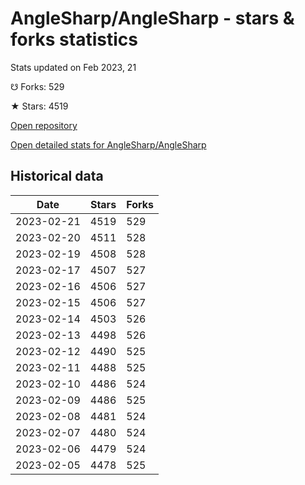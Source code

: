 # AngleSharp/AngleSharp - stars & forks statistics

Stats updated on Feb 2023, 21

☋ Forks: 529

★ Stars: 4519

[Open repository](https://github.com/AngleSharp/AngleSharp)

[Open detailed stats for AngleSharp/AngleSharp](https://reviewgithub.com/rep/AngleSharp/AngleSharp)

## Historical data
| Date | Stars | Forks |
|------|-------|-------|
| 2023-02-21 | 4519 | 529 | 
| 2023-02-20 | 4511 | 528 | 
| 2023-02-19 | 4508 | 528 | 
| 2023-02-17 | 4507 | 527 | 
| 2023-02-16 | 4506 | 527 | 
| 2023-02-15 | 4506 | 527 | 
| 2023-02-14 | 4503 | 526 | 
| 2023-02-13 | 4498 | 526 | 
| 2023-02-12 | 4490 | 525 | 
| 2023-02-11 | 4488 | 525 | 
| 2023-02-10 | 4486 | 524 | 
| 2023-02-09 | 4486 | 525 | 
| 2023-02-08 | 4481 | 524 | 
| 2023-02-07 | 4480 | 524 | 
| 2023-02-06 | 4479 | 524 | 
| 2023-02-05 | 4478 | 525 | 

